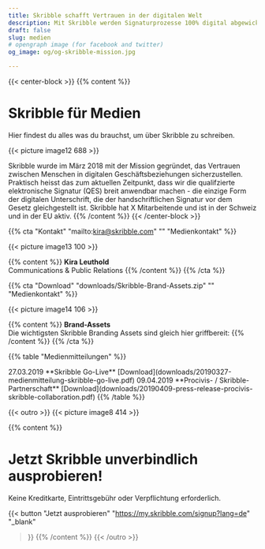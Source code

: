 ```yaml
---
title: Skribble schafft Vertrauen in der digitalen Welt
description: Mit Skribble werden Signaturprozesse 100% digital abgewickelt, basierend auf der qualifizierten elektronischen Signatur “QES” - die e-Unterschrift, die vor Schweizer und EU Gesetz der handschriftlichen Unterschrift gleichgestellt ist.
draft: false
slug: medien
# opengraph image (for facebook and twitter)
og_image: og/og-skribble-mission.jpg

---
```


{{< center-block >}}
{{% content %}}
# Skribble für Medien
Hier findest du alles was du brauchst, um über Skribble zu schreiben.

{{< picture image12 688 >}}

Skribble wurde im März 2018 mit der Mission gegründet, das Vertrauen zwischen Menschen in digitalen Geschäftsbeziehungen sicherzustellen.
Praktisch heisst das zum aktuellen Zeitpunkt, dass wir die qualifzierte elektronische Signatur (QES) breit anwendbar machen - die einzige Form der digitalen Unterschrift, die der handschriftlichen Signatur vor dem Gesetz gleichgestellt ist. Skribble hat X Mitarbeitende und ist in der Schweiz und in der EU aktiv.
{{% /content %}}
{{< /center-block >}}

{{% cta
  "Kontakt"
  "mailto:kira@skribble.com"
  ""
  "Medienkontakt"
%}}

{{< picture image13 100 >}}

{{% content %}}
**Kira Leuthold**<br>
Communications & Public Relations
{{% /content %}}
{{% /cta %}}

{{% cta
  "Download"
  "downloads/Skribble-Brand-Assets.zip"
  ""
  "Medienkontakt"
%}}

{{< picture image14 106 >}}

{{% content %}}
**Brand-Assets**<br>
Die wichtigsten Skribble Branding Assets sind gleich hier griffbereit:
{{% /content %}}
{{% /cta %}}

{{% table "Medienmitteilungen" %}}
<tr>
  <td style="width:10%;">27.03.2019</td>
  <td style="width:80%;">**Skribble Go-Live**</td>
  <td style="width:10%;">
    [Download](downloads/20190327-medienmitteilung-skribble-go-live.pdf)
  </td>
</tr>
<tr>
  <td>09.04.2019</td>
  <td>**Procivis- / Skribble-Partnerschaft**</td>
  <td>
    [Download](downloads/20190409-press-release-procivis-skribble-collaboration.pdf)
  </td>
</tr>
{{% /table %}}

{{< outro >}}
{{< picture image8 414 >}}

{{% content %}}
# Jetzt Skribble unverbindlich ausprobieren!
Keine Kreditkarte, Eintrittsgebühr oder Verpflichtung erforderlich.

{{< button
  "Jetzt ausprobieren"
  "https://my.skribble.com/signup?lang=de"
  "_blank"
>}}
{{% /content %}}
{{< /outro >}}